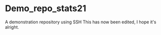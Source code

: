 # Demo_repo_stats21
A demonstration repository using SSH 
This has now been edited, I hope it's alright.

